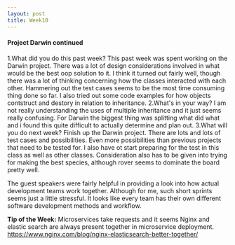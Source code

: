 ```yaml
---
layout: post
title: Week10
---
```


#### Project Darwin continued
1.What did you do this past week?
This past week was spent working on the Darwin project. There was a lot of design considerations involved in what would be the best oop solution to it. I think it turned out fairly well, though there was a lot of thinking concerning how the classes interacted with each other. Hammering out the test cases seems to be the most time consuming thing done so far. I also tried out some code examples for how objects contstruct and destory in relation to inheritance.
2.What's in your way?
I am not really understanding the uses of multiple inheritance and it just seems really confusing. For Darwin the biggest thing was splitting what did what and i found this quite difficult to actually determine and plan out.
3.What will you do next week?
Finish up the Darwin project. There are lots and lots of test cases and possibilities. Even more possibilities than previous projects that need to be tested for. I also have ot start preparing for the test in this class as well as other classes. Consideration also has to be given into trying for making the best species, although rover seems to dominate the board pretty well.

The guest speakers were fairly helpful in providing a look into how actual development teams work together. Although for me, such short sprints seems just a little stressful. It looks like every team has their own different software development methods and workflow.

**Tip of the Week:** Microservices take requests and it seems Nginx and elastic search are always present together in microservice deployment.
<https://www.nginx.com/blog/nginx-elasticsearch-better-together/>
